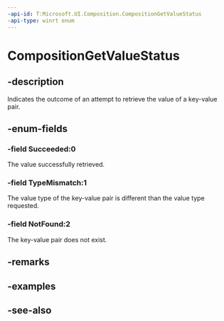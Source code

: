```yaml
---
-api-id: T:Microsoft.UI.Composition.CompositionGetValueStatus
-api-type: winrt enum
---
```


<!-- Enumeration syntax
public enum Windows.UI.Composition.CompositionGetValueStatus : int
-->

# CompositionGetValueStatus

## -description
Indicates the outcome of an attempt to retrieve the value of a key-value pair.

## -enum-fields
### -field Succeeded:0
The value successfully retrieved.

### -field TypeMismatch:1
The value type of the key-value pair is different than the value type requested.

### -field NotFound:2
The key-value pair does not exist.


## -remarks

## -examples

## -see-also
